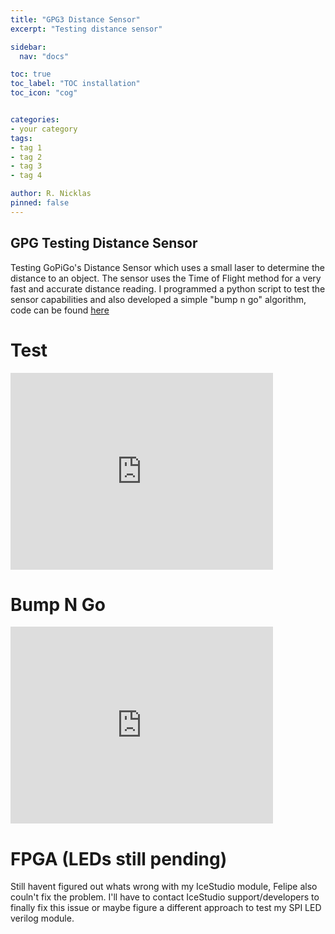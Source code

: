 ```yaml
---
title: "GPG3 Distance Sensor"
excerpt: "Testing distance sensor"

sidebar:
  nav: "docs"

toc: true
toc_label: "TOC installation"
toc_icon: "cog"


categories:
- your category
tags:
- tag 1
- tag 2
- tag 3
- tag 4

author: R. Nicklas
pinned: false
---
```



## GPG Testing Distance Sensor

Testing GoPiGo's Distance Sensor which uses a small laser to determine the distance to an object. The sensor uses the Time of Flight method for a very fast and accurate distance reading.
I programmed a python script to test the sensor capabilities and also developed a simple "bump n go" algorithm, code can be found [here](https://github.com/RoboticsLabURJC/2017-tfg-richard-nicklas/tree/master/GPG3/raspberry/PYTHON)


# Test

<iframe width="420" height="315" src="https://youtu.be/Tjxwd8zhaVg" frameborder="0" allowfullscreen> </iframe>



# Bump N Go

<iframe width="420" height="315" src="https://youtu.be/keo7stQvjp4" frameborder="0" allowfullscreen> </iframe>


# FPGA (LEDs still pending)

Still havent figured out whats wrong with my IceStudio module, Felipe also couln't fix the problem. I'll have to contact IceStudio support/developers to finally fix this issue or maybe figure a different approach to test my SPI LED verilog module. 